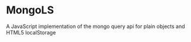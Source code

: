 # MongoLS
A JavaScript implementation of the mongo query api for plain objects and HTML5 localStorage
